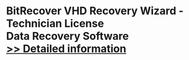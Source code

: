 # BitRecover VHD Recovery Wizard - Technician License<br />Data Recovery Software<br />[>> Detailed information](https://secure.shareit.com/shareit/product.html?productid=300913968&affiliateid=200057808)